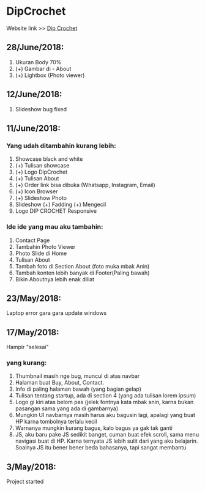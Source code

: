 # DipCrochet

Website link >> [Dip Crochet](https://lilgiant347.github.io/MyWebsite/Index.html)

## 28/June/2018:
1. Ukuran Body 70%
2. (+) Gambar di - About
3. (+) Lightbox (Photo viewer)

## 12/June/2018:
1. Slideshow bug fixed

## 11/June/2018:
### Yang udah ditambahin kurang lebih:
1. Showcase black and white
2. (+) Tulisan showcase
3. (+) Logo DipCrochet
4. (+) Tulisan About
5. (+) Order link bisa dibuka (Whatsapp, Instagram, Email)
6. (+) Icon Browser
7. (+) Slideshow Photo
8. Slideshow (+) Fadding (+) Mengecil
9. Logo DIP CROCHET Responsive

### Ide ide yang mau aku tambahin:
1. Contact Page
2. Tambahin Photo Viewer
3. Photo Slide di Home
4. Tulisan About
5. Tambah foto di Section About (foto muka mbak Anin)
6. Tambah konten lebih banyak di Footer(Paling bawah)
7. Bikin Aboutnya lebih enak diliat

## 23/May/2018:
Laptop error gara gara update windows

## 17/May/2018:
Hampir "selesai"

### yang kurang:
1. Thumbnail masih nge bug, muncul di atas navbar
2. Halaman buat Buy, About, Contact.
3. Info di paling halaman bawah (yang bagian gelap)
4. Tulisan tentang startup, ada di section 4 (yang ada tulisan lorem ipsum)
5. Logo gi kiri atas belom pas (jelek fontnya kata mbak anin, karna bukan pasangan sama yang ada di gambarnya)
6. Mungkin UI navbarnya masih harus aku bagusin lagi, apalagi yang buat HP karna tombolnya terlalu kecil
7. Warnanya mungkin kurang bagus, kalo bagus ya gak tak ganti
8. JS, aku baru pake JS sedikit banget, cuman buat efek scroll, sama menu navigasi buat di HP. Karna ternyata JS lebih sulit dari yang aku belajarin. Soalnya JS itu bener bener beda bahasanya, tapi sangat membantu

## 3/May/2018:
Project started